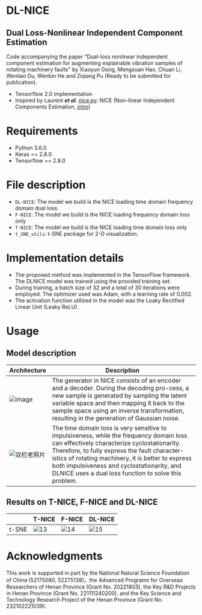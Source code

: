 # DL-NICE

## Dual Loss-Nonlinear Independent Component Estimation
Code accompanying the paper "Dual-loss nonlinear independent component estimation for augmenting explainable vibration samples of rotating machinery faults" by Xiaoyun Gong, Mengxuan Hao, Chuan Li, Wenliao Du, Wenbin He and Ziqiang Pu (Ready to be submitted for publication).

* Tensorflow 2.0 implementation
* Inspired by Laurent **_et al_**.
[nice.py](https://github.com/bojone/flow/blob/master/nice.py): NICE (Non-linear Independent Components Estimation, [intro]( https://kexue.fm/archives/5776))


# Requirements

* Python 3.6.0
* Keras == 2.8.0 
* Tensorflow == 2.8.0

# File description




* `DL-NICE`:  The model we build is the NICE loading time domain frequency domain dual loss.
* `F-NICE`:   The model we build is the NICE loading frequency domain loss only
* `T-NICE`:   The model we build is the NICE loading time domain loss only  
* `t_SNE_utils`:  t-SNE package for 2-D visualization.

# Implementation details

* The proposed method was implemented in the TensorFlow framework. The DLNICE model was trained using the provided training set. 
* During training, a batch size of 32 and a total of 30 iterations were employed. The optimizer used was Adam, with a learning rate of 0.002. 
* The activation function utilized in the model was the Leaky Rectified Linear Unit (Leaky ReLU).

# Usage

## Model description
| Architecture                                                                                                 | Description |
| -----------                                                                                                  | ----------- |
| ![image](https://github.com/123MHao/DL-NICE/assets/102200358/fb72ce41-a64c-404c-b84d-19e8afd00b2e)           | The generator in NICE consists of an encoder and a decoder. During the decoding pro-cess, a new sample is generated by sampling the latent variable space and then mapping it back to the sample space using an inverse transformation, resulting in the generation of Gaussian noise.     |
| ![双栏老照片](https://github.com/123MHao/DL-NICE/assets/102200358/3d8ba0a1-ef93-4b8c-9e71-dada043f2710)       | The time domain loss is very sensitive to impulsiveness, while the frequency domain loss can effectively characterize cyclostationarity. Therefore, to fully express the fault character-istics of rotating machinery, it is better to express both impulsiveness and cyclostationarity, and DLNICE uses a dual loss function to solve this problem.        |

## Results on T-NICE, F-NICE and DL-NICE


|                               | T-NICE | F-NICE  | DL-NICE  |
| -----------            | ----------- |----------- | ----------- |
|  t-SNE     |  ![13 ](https://github.com/123MHao/DL-NICE/assets/102200358/fa6773f8-8a3e-459b-8aee-2e2e8b3af7ed) |![14 ](https://github.com/123MHao/DL-NICE/assets/102200358/fc0dffd3-4e1b-47f8-9aa8-1d26ace3f92b) |![15 ](https://github.com/123MHao/DL-NICE/assets/102200358/4cd3b98b-c224-490e-ba77-0c7e9e369a38) |    









# Acknowledgments

This work is supported in part by the National Natural Science Foundation of China (52175080, 52275138)，the Advanced Programs for Overseas Researchers of Henan Province (Grant No. 20221803), the Key R&D Projects in Henan Province (Grant No. 221111240200), and the Key Science and Technology Research Project of the Henan Province (Grant No. 232102221039).
